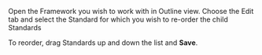 Open the Framework you wish to work with in Outline view. Choose the Edit tab and select the Standard for which you wish to re-order the child Standards

To reorder, drag Standards up and down the list and **Save**.